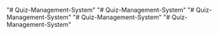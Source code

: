 "# Quiz-Management-System" 
"# Quiz-Management-System" 
"# Quiz-Management-System" 
"# Quiz-Management-System" 
"# Quiz-Management-System" 

